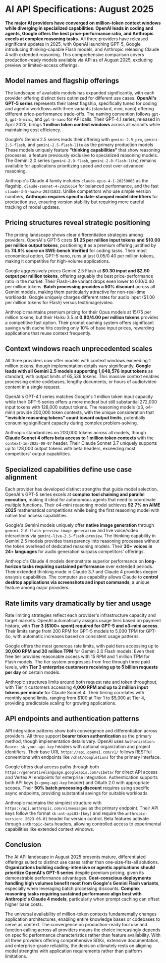 # AI API Specifications: August 2025

**The major AI providers have converged on million-token context windows while diverging in specialized capabilities: OpenAI leads in coding and agents, Google offers the best price-performance ratio, and Anthropic excels at complex reasoning tasks.** All three providers have released significant updates in 2025, with OpenAI launching GPT-5, Google introducing thinking-capable Flash models, and Anthropic releasing Claude 4 with extended reasoning. This comprehensive comparison covers production-ready models available via API as of August 2025, excluding preview or limited-access offerings.

## Model names and flagship offerings

The landscape of available models has expanded significantly, with each provider offering distinct tiers optimized for different use cases. **OpenAI's GPT-5 series** represents their latest flagship, specifically tuned for coding and agentic workflows with three variants (standard, mini, nano) offering different price-performance trade-offs. The naming convention follows `gpt-5`, `gpt-5-mini`, and `gpt-5-nano` for API calls. Their GPT-4.1 series, released in April 2025, brings **1 million token context windows** across all variants while maintaining cost efficiency.

Google's Gemini 2.5 series leads their offering with `gemini-2.5-pro`, `gemini-2.5-flash`, and `gemini-2.5-flash-lite` as the primary production models. These models uniquely feature **"thinking capabilities"** that show reasoning processes, a feature previously exclusive to specialized reasoning models. The Gemini 2.0 series (`gemini-2.0-flash`, `gemini-2.0-flash-lite`) remains available for applications prioritizing speed and cost over advanced reasoning.

Anthropic's Claude 4 family includes `claude-opus-4-1-20250805` as the flagship, `claude-sonnet-4-20250514` for balanced performance, and the fast `claude-3-5-haiku-20241022`. Unlike competitors who use simple version numbers, **Anthropic requires specific date-stamped model identifiers** for production use, ensuring version stability but requiring more careful tracking of model updates.

## Pricing structures reveal strategic positioning

The pricing landscape shows clear differentiation strategies among providers. OpenAI's GPT-5 costs **$1.25 per million input tokens and $10.00 per million output tokens**, positioning it as a premium offering justified by its **74.9% score on SWE-bench Verified** for coding tasks. Their most economical option, GPT-5 nano, runs at just $0.05/$0.40 per million tokens, making it competitive for high-volume applications.

Google aggressively prices Gemini 2.5 Flash at **$0.30 input and $2.50 output per million tokens**, offering arguably the best price-performance ratio in the market. Their Flash-Lite variant drops even lower to $0.10/$0.40 per million tokens. **Batch processing provides a 50% discount** across all Gemini models, making them particularly attractive for non-real-time workloads. Google uniquely charges different rates for audio input ($1.00 per million tokens for Flash) versus text/image/video.

Anthropic maintains premium pricing for their Opus models at $15/$75 per million tokens, but their Haiku 3.5 at **$0.80/$4.00 per million tokens** provides a competitive fast option. Their prompt caching system offers significant savings with cache hits costing only 10% of base input prices, rewarding applications that reuse context frequently.

## Context windows reach unprecedented scales

All three providers now offer models with context windows exceeding 1 million tokens, though implementation details vary significantly. **Google leads with all Gemini 2.5 models supporting 1,048,576 input tokens** as standard, with output limits of 65,536 tokens. This massive context enables processing entire codebases, lengthy documents, or hours of audio/video content in a single request.

OpenAI's GPT-4.1 series matches Google's 1 million token input capacity while their GPT-5 series offers a more modest but still substantial 272,000 input tokens with 128,000 output tokens. The reasoning models (o3, o4-mini) provide 200,000 token contexts, with the unique consideration that **"invisible reasoning tokens" count toward output limits**, potentially consuming significant capacity during complex problem-solving.

Anthropic standardizes on 200,000 tokens across all models, though **Claude Sonnet 4 offers beta access to 1 million token contexts** with the `context-1m-2025-08-07` header. Their Claude Sonnet 3.7 uniquely supports up to 128,000 output tokens with beta headers, exceeding most competitors' output capabilities.

## Specialized capabilities define use case alignment

Each provider has developed distinct strengths that guide model selection. OpenAI's GPT-5 series excels at **complex tool chaining and parallel execution**, making it ideal for autonomous agents that need to coordinate multiple functions. Their o4-mini reasoning model achieves **92.7% on AIME 2025** mathematical competitions while being the first reasoning model with native tool access capabilities.

Google's Gemini models uniquely offer **native image generation** through `gemini-2.0-flash-preview-image-generation` and live voice/video interactions via `gemini-live-2.5-flash-preview`. The thinking capability in Gemini 2.5 models provides transparency into reasoning processes without the token overhead of dedicated reasoning models. Their **30+ voices in 24+ languages** for audio generation surpass competitors' offerings.

Anthropic's Claude 4 models demonstrate superior performance on **long-horizon tasks requiring sustained performance** over extended periods. Their extended thinking mode in Claude 3.7 and Claude 4 provides deeper analysis capabilities. The computer use capability allows Claude to **control desktop applications via screenshots and input commands**, a unique feature among major providers.

## Rate limits vary dramatically by tier and usage

Rate limiting strategies reflect each provider's infrastructure capacity and target markets. OpenAI automatically assigns usage tiers based on payment history, with **Tier 3 ($100+ spent) required for GPT-5 and o3-mini access**. Their limits range from 200 RPM for GPT-5 models to 5,000 TPM for GPT-4o, with automatic increases based on consistent usage patterns.

Google offers the most generous rate limits, with paid tiers accessing up to **30,000 RPM and 30 million TPM** for Gemini 2.0 Flash models. Even their free tier provides reasonable access with 15 RPM and 1 million TPM for Flash models. The tier system progresses from free through three paid levels, with **Tier 3 enterprise customers receiving up to 5 billion requests per day** on certain models.

Anthropic structures limits around both request rate and token throughput, with Tier 4 customers accessing **4,000 RPM and up to 2 million input tokens per minute** for Claude Sonnet 4. Their tiering correlates with monthly spend limits, ranging from $100 at Tier 1 to $5,000 at Tier 4, providing predictable scaling for growing applications.

## API endpoints and authentication patterns

API integration patterns show both convergence and differentiation across providers. All three support **bearer token authentication** as the primary method, though implementation details vary. OpenAI uses `Authorization: Bearer sk-your-api-key` headers with optional organization and project identifiers. Their base URL `https://api.openai.com/v1/` follows RESTful conventions with endpoints like `/chat/completions` for the primary interface.

Google offers dual access paths through both `https://generativelanguage.googleapis.com/v1beta/` for direct API access and Vertex AI endpoints for enterprise integration. Authentication supports both API keys (`x-goog-api-key` header) and OAuth 2.0 with appropriate scopes. Their **50% batch processing discount** requires using specific async endpoints, providing substantial savings for suitable workloads.

Anthropic maintains the simplest structure with `https://api.anthropic.com/v1/messages` as the primary endpoint. Their API keys follow the format `sk-ant-api03-[key]` and require the `anthropic-version: 2023-06-01` header for version control. Beta features activate through `anthropic-beta` headers, allowing controlled access to experimental capabilities like extended context windows.

## Conclusion

The AI API landscape in August 2025 presents mature, differentiated offerings suited to distinct use cases rather than one-size-fits-all solutions. **Organizations building coding-intensive or agentic applications should prioritize OpenAI's GPT-5 series** despite premium pricing, given its demonstrable performance advantages. **Cost-conscious deployments handling high volumes benefit most from Google's Gemini Flash variants**, especially when leveraging batch processing discounts. **Complex reasoning tasks requiring sustained performance align best with Anthropic's Claude 4 models**, particularly when prompt caching can offset higher base costs.

The universal availability of million-token contexts fundamentally changes application architectures, enabling entire knowledge bases or codebases to serve as context. The convergence on production-ready tool use and function calling across all providers means the choice increasingly depends on specific performance characteristics rather than feature availability. With all three providers offering comprehensive SDKs, extensive documentation, and enterprise-grade reliability, the decision ultimately rests on aligning model strengths with application requirements rather than platform limitations.